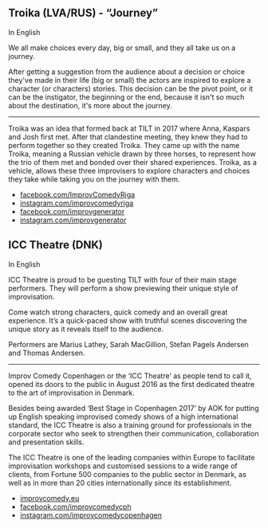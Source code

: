 ## Troika (LVA/RUS) - “Journey”

In English

We all make choices every day, big or small, and they all take us on a journey.

After getting a suggestion from the audience about a decision or choice they've made in their life (big or small) the actors are inspired to explore a character (or characters) stories.
This decision can be the pivot point, or it can be the instigator, the beginning or the end, because it isn't so much about the destination, it's more about the journey.

---

Troika was an idea that formed back at TILT in 2017 where Anna, Kaspars and Josh first met. After that clandestine meeting, they knew they had to perform together so they created Troika.
They came up with the name Troika, meaning a Russian vehicle drawn by three horses, to represent how the trio of them met and bonded over their shared experiences.
Troika, as a vehicle, allows these three improvisers to explore characters and choices they take while taking you on the journey with them.

- [facebook.com/ImprovComedyRiga](https://facebook.com/ImprovComedyRiga)
- [instagram.com/improvcomedyriga](https://instagram.com/improvcomedyriga)
- [facebook.com/improvgenerator](https://facebook.com/improvgenerator)
- [instagram.com/improvgenerator](https://instagram.com/improvgenerator)

## ICC Theatre (DNK)

In English

ICC Theatre is proud to be guesting TILT with four of their main stage performers. They will perform a show previewing their unique style of improvisation.

Come watch strong characters, quick comedy and an overall great experience.
It’s a quick-paced show with truthful scenes discovering the unique story as it reveals itself to the audience. 

Performers are Marius Lathey, Sarah MacGillion, Stefan Pagels Andersen and Thomas Andersen.

---

Improv Comedy Copenhagen or the ‘ICC Theatre’ as people tend to call it, opened its doors to the public in August 2016 as the first dedicated theatre to the art of improvisation in Denmark.

Besides being awarded ‘Best Stage in Copenhagen 2017’ by AOK for putting up English speaking improvised comedy shows of a high international standard, the ICC Theatre is also a training ground for professionals in the corporate sector who seek to strengthen their communication, collaboration and presentation skills.

The ICC Theatre is one of the leading companies within Europe to facilitate improvisation workshops and customised sessions to a wide range of clients, from Fortune 500 companies to the public sector in Denmark, as well as in more than 20 cities internationally since its establishment.

- [improvcomedy.eu](https://improvcomedy.eu)
- [facebook.com/improvcomedycph](https://facebook.com/improvcomedycph)
- [instagram.com/improvcomedycopenhagen](https://instagram.com/improvcomedycopenhagen)
